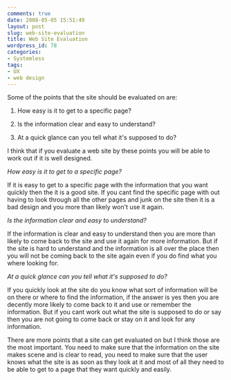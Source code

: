 ```yaml
---
comments: true
date: 2008-05-05 15:51:49
layout: post
slug: web-site-evaluation
title: Web Site Evaluation
wordpress_id: 78
categories:
- Systemless
tags:
- UX
- web design
---
```


Some of the points that the site should be evaluated on are:

  1. How easy is it to get to a specific page?

  2. Is the information clear and easy to understand?
  
  3. At a quick glance can you tell what it's supposed to do?

I think that if you evaluate a web site by these points you will be able to work out if it is well designed.

_How easy is it to get to a specific page?_

If it is easy to get to a specific page with the information that you want quickly then the it is a good site.  If you cant find the specific page with out having to look through all the other pages and junk on the site then it is a bad design and you more than likely won't use it again.

_Is the information clear and easy to understand?_

If the information is clear and easy to understand then you are more than likely to  come back to the site and use it again for more information.  But if the site is hard to understand and the information is all over the place then you will not be coming back to the site again even if you do find what you where looking for.

_At a quick glance can you tell what it's supposed to do?_

If you quickly look at the site do you know what sort of information will be on there or where to find the information, if the answer is yes then you are decently more likely to come back to it and use or remember the information.  But if you cant work out what the site is supposed to do or say then you are not going to come back or stay on it and look for any information.

There are more points that a site can get evaluated on but I think those are the most important.  You need to make sure that the information on the site makes scene and is clear to read, you need to make sure that the user knows what the site is as soon as they look at it and most of all they need to be able to get to a page that they want quickly and easily.
